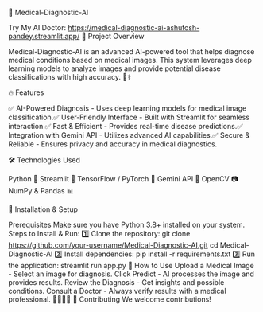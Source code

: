 🏥 Medical-Diagnostic-AI

Try My AI Doctor: https://medical-diagnostic-ai-ashutosh-pandey.streamlit.app/
📌 Project Overview

Medical-Diagnostic-AI is an advanced AI-powered tool that helps diagnose medical conditions based on medical images. This system leverages deep learning models to analyze images and provide potential disease classifications with high accuracy. 🧠⚕️

🔥 Features

✅ AI-Powered Diagnosis - Uses deep learning models for medical image classification.✅ User-Friendly Interface - Built with Streamlit for seamless interaction.✅ Fast & Efficient - Provides real-time disease predictions.✅ Integration with Gemini API - Utilizes advanced AI capabilities.✅ Secure & Reliable - Ensures privacy and accuracy in medical diagnostics.

🛠️ Technologies Used

Python 🐍
Streamlit 🎨
TensorFlow / PyTorch 🧠
Gemini API 🔗
OpenCV 📷
NumPy & Pandas 📊

🚀 Installation & Setup

Prerequisites
Make sure you have Python 3.8+ installed on your system.
Steps to Install & Run:
1️⃣ Clone the repository:
git clone https://github.com/your-username/Medical-Diagnostic-AI.git
cd Medical-Diagnostic-AI
2️⃣ Install dependencies:
pip install -r requirements.txt
3️⃣ Run the application:
streamlit run app.py
🏥 How to Use
Upload a Medical Image - Select an image for diagnosis.
Click Predict - AI processes the image and provides results.
Review the Diagnosis - Get insights and possible conditions.
Consult a Doctor - Always verify results with a medical professional. 👨‍⚕️👩‍⚕️
🤝 Contributing
We welcome contributions! 
